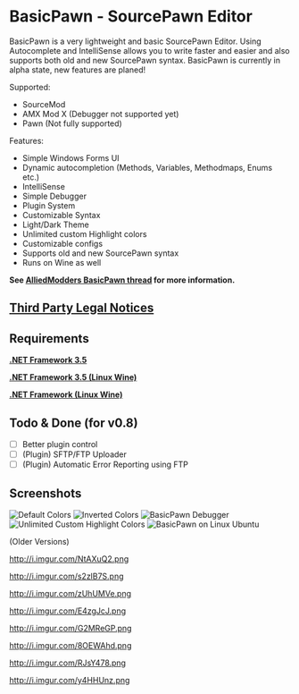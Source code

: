 # BasicPawn - SourcePawn Editor
BasicPawn is a very lightweight and basic SourcePawn Editor.
Using Autocomplete and IntelliSense allows you to write faster and easier and also supports both old and new SourcePawn syntax.
BasicPawn is currently in alpha state, new features are planed!

Supported:
- SourceMod
- AMX Mod X (Debugger not supported yet)
- Pawn (Not fully supported)

Features:
- Simple Windows Forms UI
- Dynamic autocompletion (Methods, Variables, Methodmaps, Enums etc.)
- IntelliSense
- Simple Debugger
- Plugin System
- Customizable Syntax
- Light/Dark Theme
- Unlimited custom Highlight colors
- Customizable configs
- Supports old and new SourcePawn syntax
- Runs on Wine as well

**See [AlliedModders BasicPawn thread](https://forums.alliedmods.net/showthread.php?t=289127) for more information.**

## [Third Party Legal Notices](Third%20Party%20Legal%20Notices.txt)

## Requirements
[**.NET Framework 3.5**](https://www.microsoft.com/en-US/download/details.aspx?id=21)

[**.NET Framework 3.5 (Linux Wine)**](https://appdb.winehq.org/objectManager.php?sClass=version&iId=10166)

[**.NET Framework (Linux Wine)**](https://appdb.winehq.org/objectManager.php?sClass=application&iId=2586)

## Todo & Done (for v0.8)
- [ ] Better plugin control
- [ ] \(Plugin\) SFTP/FTP Uploader
- [ ] \(Plugin\) Automatic Error Reporting using FTP

## Screenshots
![Default Colors](http://i.imgur.com/QigHItn.png)
![Inverted Colors](http://i.imgur.com/BeHZYE9.png)
![BasicPawn Debugger](http://i.imgur.com/KofZrsx.png)
![Unlimited Custom Highlight Colors](http://i.imgur.com/XxhCMwU.png)
![BasicPawn on Linux Ubuntu](http://i.imgur.com/4pMDRsS.png)

(Older Versions)

http://i.imgur.com/NtAXuQ2.png

http://i.imgur.com/s2zlB7S.png

http://i.imgur.com/zUhUMVe.png

http://i.imgur.com/E4zgJcJ.png

http://i.imgur.com/G2MReGP.png

http://i.imgur.com/8OEWAhd.png

http://i.imgur.com/RJsY478.png

http://i.imgur.com/y4HHUnz.png
